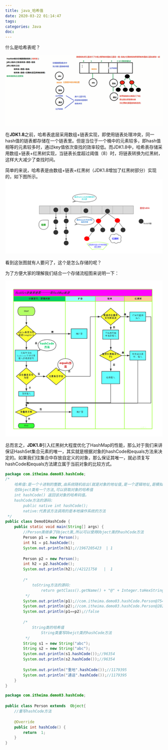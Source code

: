 ```yaml
---
title: java_哈希值
date: 2020-03-22 01:14:47
tags:
categories: Java
doc:
---
```




什么是哈希表呢？

![1584811451031](/images/javawz/1584811451031.png)

在**JDK1.8**之前，哈希表底层采用数组+链表实现，即使用链表处理冲突，同一hash值的链表都存储在一个链表里。但是当位于一个桶中的元素较多，即hash值相等的元素较多时，通过key值依次查找的效率较低。而JDK1.8中，哈希表存储采用数组+链表+红黑树实现，当链表长度超过阈值（8）时，将链表转换为红黑树，这样大大减少了查找时间。

简单的来说，哈希表是由数组+链表+红黑树（JDK1.8增加了红黑树部分）实现的，如下图所示。![](/images/javawz/哈希表.png)

看到这张图就有人要问了，这个是怎么存储的呢？

为了方便大家的理解我们结合一个存储流程图来说明一下：

![](/images/javawz/哈希流程图.png)

总而言之，**JDK1.8**引入红黑树大程度优化了HashMap的性能，那么对于我们来讲保证HashSet集合元素的唯一，其实就是根据对象的hashCode和equals方法来决定的。如果我们往集合中存放自定义的对象，那么保证其唯一，就必须复写hashCode和equals方法建立属于当前对象的比较方式。



```java
package com.itheima.demo03.hashCode;
/*
    哈希值:是一个十进制的整数,由系统随机给出(就是对象的地址值,是一个逻辑地址,是模拟出来得到地址,不是数据实际存储的物理地址)
    在Object类有一个方法,可以获取对象的哈希值
    int hashCode() 返回该对象的哈希码值。
    hashCode方法的源码:
        public native int hashCode();
        native:代表该方法调用的是本地操作系统的方法
 */
public class Demo01HashCode {
    public static void main(String[] args) {
        //Person类继承了Object类,所以可以使用Object类的hashCode方法
        Person p1 = new Person();
        int h1 = p1.hashCode();
        System.out.println(h1);//1967205423  | 1

        Person p2 = new Person();
        int h2 = p2.hashCode();
        System.out.println(h2);//42121758   |  1

        /*
            toString方法的源码:
                return getClass().getName() + "@" + Integer.toHexString(hashCode());
         */
        System.out.println(p1);//com.itheima.demo03.hashCode.Person@75412c2f
        System.out.println(p2);//com.itheima.demo03.hashCode.Person@282ba1e
        System.out.println(p1==p2);//false

        /*
            String类的哈希值
                String类重写Obejct类的hashCode方法
         */
        String s1 = new String("abc");
        String s2 = new String("abc");
        System.out.println(s1.hashCode());//96354
        System.out.println(s2.hashCode());//96354

        System.out.println("重地".hashCode());//1179395
        System.out.println("通话".hashCode());//1179395
    }
}

```



```java
package com.itheima.demo03.hashCode;

public class Person extends  Object{
    //重写hashCode方法

    @Override
    public int hashCode() {
        return  1;
    }
}

```

